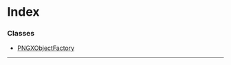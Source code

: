 

# Index

### Classes

* [PNGXObjectFactory](../classes/_core_pdf_structures_factories_pngxobjectfactory_.pngxobjectfactory.md)

---

